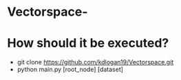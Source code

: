 # Vectorspace-  

# How should it be executed?
 - git clone https://github.com/kdlogan19/Vectorspace.git
 - python main.py [root_node] [dataset]
